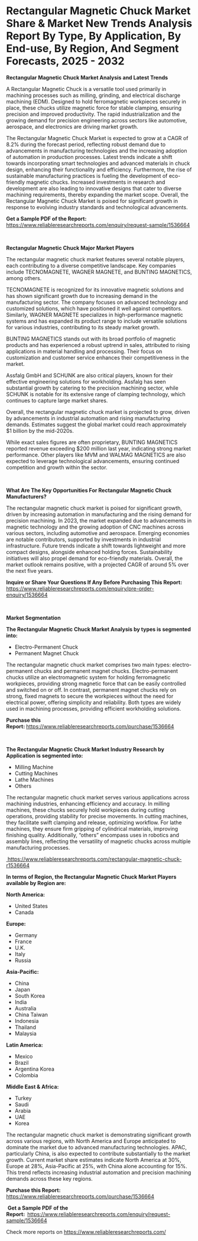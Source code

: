 <p><h1>Rectangular Magnetic Chuck Market Share & Market New Trends Analysis Report By Type, By Application, By End-use, By Region, And Segment Forecasts, 2025 - 2032</h1></p><p><strong>Rectangular Magnetic Chuck Market Analysis and Latest Trends</strong></p>
<p><p>A Rectangular Magnetic Chuck is a versatile tool used primarily in machining processes such as milling, grinding, and electrical discharge machining (EDM). Designed to hold ferromagnetic workpieces securely in place, these chucks utilize magnetic force for stable clamping, ensuring precision and improved productivity. The rapid industrialization and the growing demand for precision engineering across sectors like automotive, aerospace, and electronics are driving market growth.</p><p>The Rectangular Magnetic Chuck Market is expected to grow at a CAGR of 8.2% during the forecast period, reflecting robust demand due to advancements in manufacturing technologies and the increasing adoption of automation in production processes. Latest trends indicate a shift towards incorporating smart technologies and advanced materials in chuck design, enhancing their functionality and efficiency. Furthermore, the rise of sustainable manufacturing practices is fueling the development of eco-friendly magnetic chucks. Increased investments in research and development are also leading to innovative designs that cater to diverse machining requirements, thereby expanding the market scope. Overall, the Rectangular Magnetic Chuck Market is poised for significant growth in response to evolving industry standards and technological advancements.</p></p>
<p><strong>Get a Sample PDF of the Report:&nbsp;</strong> <a href="https://www.reliableresearchreports.com/enquiry/request-sample/1536664?utm_campaign=2098&utm_medium=2&utm_source=Github&utm_content=ia&utm_term=22022025&utm_id=rectangular-magnetic-chuck">https://www.reliableresearchreports.com/enquiry/request-sample/1536664</a></p>
<p>&nbsp;</p>
<p><strong>Rectangular Magnetic Chuck Major Market Players</strong></p>
<p><p>The rectangular magnetic chuck market features several notable players, each contributing to a diverse competitive landscape. Key companies include TECNOMAGNETE, WAGNER MAGNETE, and BUNTING MAGNETICS, among others. </p><p>TECNOMAGNETE is recognized for its innovative magnetic solutions and has shown significant growth due to increasing demand in the manufacturing sector. The company focuses on advanced technology and customized solutions, which have positioned it well against competitors. Similarly, WAGNER MAGNETE specializes in high-performance magnetic systems and has expanded its product range to include versatile solutions for various industries, contributing to its steady market growth.</p><p>BUNTING MAGNETICS stands out with its broad portfolio of magnetic products and has experienced a robust uptrend in sales, attributed to rising applications in material handling and processing. Their focus on customization and customer service enhances their competitiveness in the market.</p><p>Assfalg GmbH and SCHUNK are also critical players, known for their effective engineering solutions for workholding. Assfalg has seen substantial growth by catering to the precision machining sector, while SCHUNK is notable for its extensive range of clamping technology, which continues to capture large market shares.</p><p>Overall, the rectangular magnetic chuck market is projected to grow, driven by advancements in industrial automation and rising manufacturing demands. Estimates suggest the global market could reach approximately $1 billion by the mid-2020s.</p><p>While exact sales figures are often proprietary, BUNTING MAGNETICS reported revenue exceeding $200 million last year, indicating strong market performance. Other players like MVM and WALMAG MAGNETICS are also expected to leverage technological advancements, ensuring continued competition and growth within the sector.</p></p>
<p>&nbsp;</p>
<p><strong>What Are The Key Opportunities For Rectangular Magnetic Chuck Manufacturers?</strong></p>
<p><p>The rectangular magnetic chuck market is poised for significant growth, driven by increasing automation in manufacturing and the rising demand for precision machining. In 2023, the market expanded due to advancements in magnetic technology and the growing adoption of CNC machines across various sectors, including automotive and aerospace. Emerging economies are notable contributors, supported by investments in industrial infrastructure. Future trends indicate a shift towards lightweight and more compact designs, alongside enhanced holding forces. Sustainability initiatives will also propel demand for eco-friendly materials. Overall, the market outlook remains positive, with a projected CAGR of around 5% over the next five years.</p></p>
<p><strong>Inquire or Share Your Questions If Any Before Purchasing This Report:</strong> <a href="https://www.reliableresearchreports.com/enquiry/pre-order-enquiry/1536664?utm_campaign=2098&utm_medium=2&utm_source=Github&utm_content=ia&utm_term=22022025&utm_id=rectangular-magnetic-chuck">https://www.reliableresearchreports.com/enquiry/pre-order-enquiry/1536664</a></p>
<p>&nbsp;</p>
<p><strong>Market Segmentation</strong></p>
<p><strong>The Rectangular Magnetic Chuck Market Analysis by types is segmented into:</strong></p>
<p><ul><li>Electro-Permanent Chuck</li><li>Permanent Magnet Chuck</li></ul></p>
<p><p>The rectangular magnetic chuck market comprises two main types: electro-permanent chucks and permanent magnet chucks. Electro-permanent chucks utilize an electromagnetic system for holding ferromagnetic workpieces, providing strong magnetic force that can be easily controlled and switched on or off. In contrast, permanent magnet chucks rely on strong, fixed magnets to secure the workpieces without the need for electrical power, offering simplicity and reliability. Both types are widely used in machining processes, providing efficient workholding solutions.</p></p>
<p><strong>Purchase this Report:&nbsp;</strong><a href="https://www.reliableresearchreports.com/purchase/1536664?utm_campaign=2098&utm_medium=2&utm_source=Github&utm_content=ia&utm_term=22022025&utm_id=rectangular-magnetic-chuck">https://www.reliableresearchreports.com/purchase/1536664</a></p>
<p>&nbsp;</p>
<p><strong>The Rectangular Magnetic Chuck Market Industry Research by Application is segmented into:</strong></p>
<p><ul><li>Milling Machine</li><li>Cutting Machines</li><li>Lathe Machines</li><li>Others</li></ul></p>
<p><p>The rectangular magnetic chuck market serves various applications across machining industries, enhancing efficiency and accuracy. In milling machines, these chucks securely hold workpieces during cutting operations, providing stability for precise movements. In cutting machines, they facilitate swift clamping and release, optimizing workflow. For lathe machines, they ensure firm gripping of cylindrical materials, improving finishing quality. Additionally, “others” encompass uses in robotics and assembly lines, reflecting the versatility of magnetic chucks across multiple manufacturing processes.</p></p>
<p><a href="https://www.reliableresearchreports.com/rectangular-magnetic-chuck-r1536664?utm_campaign=2098&utm_medium=2&utm_source=Github&utm_content=ia&utm_term=22022025&utm_id=rectangular-magnetic-chuck">&nbsp;https://www.reliableresearchreports.com/rectangular-magnetic-chuck-r1536664</a></p>
<p><strong>In terms of Region, the Rectangular Magnetic Chuck Market Players available by Region are:</strong></p>
<p>
    <p> <strong> North America: </strong>
        <ul>
            <li>United States</li>
            <li>Canada</li>
        </ul>
        </p> 
    <p> <strong> Europe: </strong>
        <ul>
            <li>Germany</li>
            <li>France</li>
            <li>U.K.</li>
            <li>Italy</li>
            <li>Russia</li>
        </ul>
        </p> 
    <p> <strong> Asia-Pacific: </strong>
        <ul>
            <li>China</li>
            <li>Japan</li>
            <li>South Korea</li>
            <li>India</li>
            <li>Australia</li>
            <li>China Taiwan</li>
            <li>Indonesia</li>
            <li>Thailand</li>
            <li>Malaysia</li>
        </ul>
        </p> 
    <p> <strong> Latin America: </strong>
        <ul>
            <li>Mexico</li>
            <li>Brazil</li>
            <li>Argentina Korea</li>
            <li>Colombia</li>
        </ul>
        </p> 
    <p> <strong> Middle East & Africa: </strong>
        <ul>
            <li>Turkey</li>
            <li>Saudi</li>
            <li>Arabia</li>
            <li>UAE</li>
            <li>Korea</li>
        </ul>
    </p>
    </p>
<p><p>The rectangular magnetic chuck market is demonstrating significant growth across various regions, with North America and Europe anticipated to dominate the market due to advanced manufacturing technologies. APAC, particularly China, is also expected to contribute substantially to the market growth. Current market share estimates indicate North America at 30%, Europe at 28%, Asia-Pacific at 25%, with China alone accounting for 15%. This trend reflects increasing industrial automation and precision machining demands across these key regions.</p></p>
<p><strong>Purchase this Report: </strong><a href="https://www.reliableresearchreports.com/purchase/1536664?utm_campaign=2098&utm_medium=2&utm_source=Github&utm_content=ia&utm_term=22022025&utm_id=rectangular-magnetic-chuck">https://www.reliableresearchreports.com/purchase/1536664</a></p>
<p>&nbsp;<strong>Get a Sample PDF of the Report:&nbsp;&nbsp;</strong><a href="https://www.reliableresearchreports.com/enquiry/request-sample/1536664?utm_campaign=2098&utm_medium=2&utm_source=Github&utm_content=ia&utm_term=22022025&utm_id=rectangular-magnetic-chuck">https://www.reliableresearchreports.com/enquiry/request-sample/1536664</a></p>
<p><strong></strong></p>
<p>Check more reports on <a href="https://www.reliableresearchreports.com/?utm_campaign=2098&utm_medium=2&utm_source=Github&utm_content=ia&utm_term=22022025&utm_id=rectangular-magnetic-chuck">https://www.reliableresearchreports.com/</a></p>